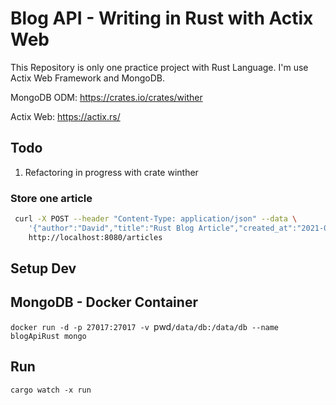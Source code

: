 # Blog API - Writing in Rust with Actix Web

This Repository is only one practice project with Rust Language. I'm use Actix Web Framework and MongoDB.

MongoDB ODM: https://crates.io/crates/wither

Actix Web: https://actix.rs/

## Todo

1. Refactoring in progress with crate winther

### Store one article

```sh
 curl -X POST --header "Content-Type: application/json" --data \
    '{"author":"David","title":"Rust Blog Article","created_at":"2021-04-15","content":"blank"}' \
    http://localhost:8080/articles
```

## Setup Dev

## MongoDB - Docker Container
`docker run -d -p 27017:27017 -v `pwd`/data/db:/data/db --name blogApiRust mongo`

## Run
`cargo watch -x run`